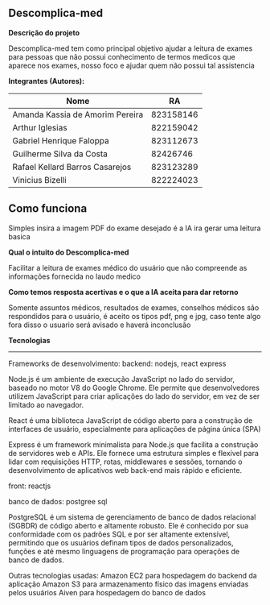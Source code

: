  **Descomplica-med**
  -----------------
 
 **Descrição do projeto** 
 
 Descomplica-med tem como principal objetivo  ajudar a leitura de exames para pessoas que não possui conhecimento de termos medicos que aparece nos exames,
 nosso foco e ajudar quem não possui tal assistencia  

**Integrantes (Autores):**

| Nome                                | RA        |
| ----------------------------------- | --------- |
| Amanda Kassia de Amorim Pereira     | 823158146 |
| Arthur Iglesias                     | 822159042 |
| Gabriel Henrique Faloppa            | 823112673 |
| Guilherme Silva da Costa            | 82426746  |
| Rafael Kellard Barros Casarejos     | 823123289 |
| Vinicius Bizelli                    | 822224023 |

**Como funciona**
-
Simples insira a imagem PDF do exame desejado é a IA ira gerar uma leitura basica

 **Qual o intuito do  Descomplica-med**  

 Facilitar a leitura de exames médico do usuário que não compreende as informações fornecida no laudo medico

**Como temos resposta acertivas e o que a IA aceita para dar retorno**

Somente assuntos médicos, resultados de exames, conselhos médicos são respondidos para o usuário, é aceito  os tipos pdf, png e jpg,
caso tente algo fora disso o usuario será avisado e haverá inconclusão


**Tecnologias**
__________________________

Frameworks de desenvolvimento:
backend:
nodejs, react express 

Node.js é um ambiente de execução JavaScript no lado do servidor, baseado no motor V8 do Google Chrome. Ele permite que desenvolvedores utilizem JavaScript para criar aplicações do lado do servidor, em vez de ser limitado ao navegador.

React é uma biblioteca JavaScript de código aberto para a construção de interfaces de usuário, especialmente para aplicações de página única (SPA)

 Express é um framework minimalista para Node.js que facilita a construção de servidores web e APIs. Ele fornece uma estrutura simples e flexível para lidar com requisições HTTP, rotas, middlewares e sessões, tornando o desenvolvimento de aplicativos web back-end mais rápido e eficiente.

front:
reactjs

banco de dados:
postgree sql

PostgreSQL é um sistema de gerenciamento de banco de dados relacional (SGBDR) de código aberto e altamente robusto. Ele é conhecido por sua conformidade com os padrões SQL e por ser altamente extensível, permitindo que os usuários definam tipos de dados personalizados, funções e até mesmo linguagens de programação para operações de banco de dados.


Outras tecnologias usadas:
Amazon EC2 para hospedagem do backend da aplicação
Amazon S3 para armazenamento físico das imagens enviadas pelos usuários
Aiven para hospedagem do banco de dados


